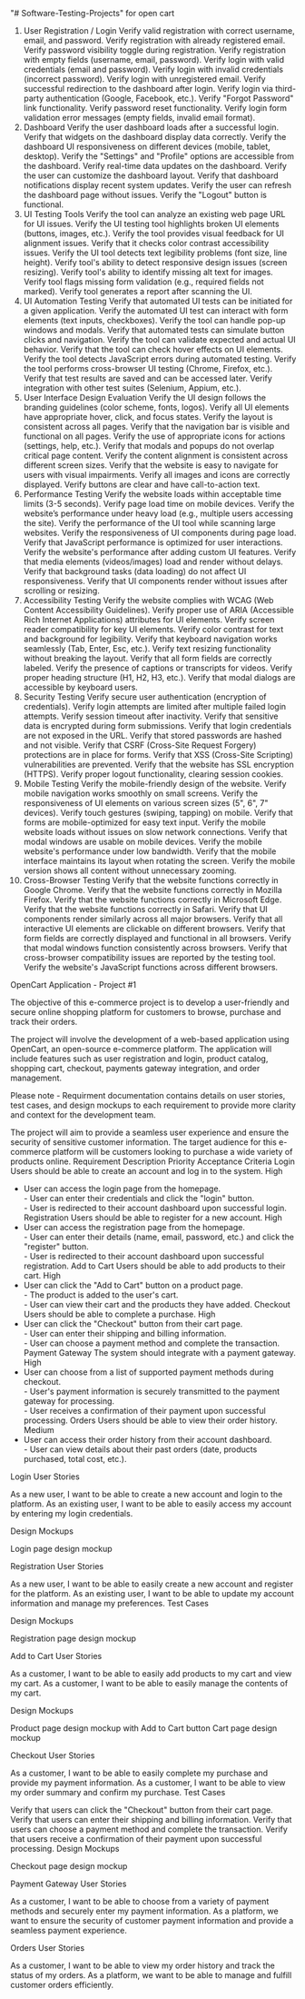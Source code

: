 "# Software-Testing-Projects"  for open cart

1. User Registration / Login
Verify valid registration with correct username, email, and password.
Verify registration with already registered email.
Verify password visibility toggle during registration.
Verify registration with empty fields (username, email, password).
Verify login with valid credentials (email and password).
Verify login with invalid credentials (incorrect password).
Verify login with unregistered email.
Verify successful redirection to the dashboard after login.
Verify login via third-party authentication (Google, Facebook, etc.).
Verify "Forgot Password" link functionality.
Verify password reset functionality.
Verify login form validation error messages (empty fields, invalid email format).
2. Dashboard
Verify the user dashboard loads after a successful login.
Verify that widgets on the dashboard display data correctly.
Verify the dashboard UI responsiveness on different devices (mobile, tablet, desktop).
Verify the "Settings" and "Profile" options are accessible from the dashboard.
Verify real-time data updates on the dashboard.
Verify the user can customize the dashboard layout.
Verify that dashboard notifications display recent system updates.
Verify the user can refresh the dashboard page without issues.
Verify the "Logout" button is functional.
3. UI Testing Tools
Verify the tool can analyze an existing web page URL for UI issues.
Verify the UI testing tool highlights broken UI elements (buttons, images, etc.).
Verify the tool provides visual feedback for UI alignment issues.
Verify that it checks color contrast accessibility issues.
Verify the UI tool detects text legibility problems (font size, line height).
Verify tool's ability to detect responsive design issues (screen resizing).
Verify tool's ability to identify missing alt text for images.
Verify tool flags missing form validation (e.g., required fields not marked).
Verify tool generates a report after scanning the UI.
4. UI Automation Testing
Verify that automated UI tests can be initiated for a given application.
Verify the automated UI test can interact with form elements (text inputs, checkboxes).
Verify the tool can handle pop-up windows and modals.
Verify that automated tests can simulate button clicks and navigation.
Verify the tool can validate expected and actual UI behavior.
Verify that the tool can check hover effects on UI elements.
Verify the tool detects JavaScript errors during automated testing.
Verify the tool performs cross-browser UI testing (Chrome, Firefox, etc.).
Verify that test results are saved and can be accessed later.
Verify integration with other test suites (Selenium, Appium, etc.).
5. User Interface Design Evaluation
Verify the UI design follows the branding guidelines (color scheme, fonts, logos).
Verify all UI elements have appropriate hover, click, and focus states.
Verify the layout is consistent across all pages.
Verify that the navigation bar is visible and functional on all pages.
Verify the use of appropriate icons for actions (settings, help, etc.).
Verify that modals and popups do not overlap critical page content.
Verify the content alignment is consistent across different screen sizes.
Verify that the website is easy to navigate for users with visual impairments.
Verify all images and icons are correctly displayed.
Verify buttons are clear and have call-to-action text.
6. Performance Testing
Verify the website loads within acceptable time limits (3-5 seconds).
Verify page load time on mobile devices.
Verify the website’s performance under heavy load (e.g., multiple users accessing the site).
Verify the performance of the UI tool while scanning large websites.
Verify the responsiveness of UI components during page load.
Verify that JavaScript performance is optimized for user interactions.
Verify the website's performance after adding custom UI features.
Verify that media elements (videos/images) load and render without delays.
Verify that background tasks (data loading) do not affect UI responsiveness.
Verify that UI components render without issues after scrolling or resizing.
7. Accessibility Testing
Verify the website complies with WCAG (Web Content Accessibility Guidelines).
Verify proper use of ARIA (Accessible Rich Internet Applications) attributes for UI elements.
Verify screen reader compatibility for key UI elements.
Verify color contrast for text and background for legibility.
Verify that keyboard navigation works seamlessly (Tab, Enter, Esc, etc.).
Verify text resizing functionality without breaking the layout.
Verify that all form fields are correctly labeled.
Verify the presence of captions or transcripts for videos.
Verify proper heading structure (H1, H2, H3, etc.).
Verify that modal dialogs are accessible by keyboard users.
8. Security Testing
Verify secure user authentication (encryption of credentials).
Verify login attempts are limited after multiple failed login attempts.
Verify session timeout after inactivity.
Verify that sensitive data is encrypted during form submissions.
Verify that login credentials are not exposed in the URL.
Verify that stored passwords are hashed and not visible.
Verify that CSRF (Cross-Site Request Forgery) protections are in place for forms.
Verify that XSS (Cross-Site Scripting) vulnerabilities are prevented.
Verify that the website has SSL encryption (HTTPS).
Verify proper logout functionality, clearing session cookies.
9. Mobile Testing
Verify the mobile-friendly design of the website.
Verify mobile navigation works smoothly on small screens.
Verify the responsiveness of UI elements on various screen sizes (5", 6", 7" devices).
Verify touch gestures (swiping, tapping) on mobile.
Verify that forms are mobile-optimized for easy text input.
Verify the mobile website loads without issues on slow network connections.
Verify that modal windows are usable on mobile devices.
Verify the mobile website's performance under low bandwidth.
Verify that the mobile interface maintains its layout when rotating the screen.
Verify the mobile version shows all content without unnecessary zooming.
10. Cross-Browser Testing
Verify that the website functions correctly in Google Chrome.
Verify that the website functions correctly in Mozilla Firefox.
Verify that the website functions correctly in Microsoft Edge.
Verify that the website functions correctly in Safari.
Verify that UI components render similarly across all major browsers.
Verify that all interactive UI elements are clickable on different browsers.
Verify that form fields are correctly displayed and functional in all browsers.
Verify that modal windows function consistently across browsers.
Verify that cross-browser compatibility issues are reported by the testing tool.
Verify the website's JavaScript functions across different browsers.

OpenCart Application - Project #1


The objective of this e-commerce project is to develop a user-friendly and secure online shopping platform for customers to browse, purchase and track their orders. 

The project will involve the development of a web-based application using OpenCart, an open-source e-commerce platform. The application will include features such as user registration and login, product catalog, shopping cart, checkout, payments gateway integration, and order management. 


Please note - Requirment documentation contains details on user stories, test cases, and design mockups to each requirement to provide more clarity and context for the development team.


The project will aim to provide a seamless user experience and ensure the security of sensitive customer information. The target audience for this e-commerce platform will be customers looking to purchase a wide variety of products online.
Requirement
Description
Priority
Acceptance Criteria
Login
Users should be able to create an account and log in to the system.
High
- User can access the login page from the homepage. <br> - User can enter their credentials and click the "login" button. <br> - User is redirected to their account dashboard upon successful login.
Registration
Users should be able to register for a new account.
High
- User can access the registration page from the homepage. <br> - User can enter their details (name, email, password, etc.) and click the "register" button. <br> - User is redirected to their account dashboard upon successful registration.
Add to Cart
Users should be able to add products to their cart.
High
- User can click the "Add to Cart" button on a product page. <br> - The product is added to the user's cart. <br> - User can view their cart and the products they have added.
Checkout
Users should be able to complete a purchase.
High
- User can click the "Checkout" button from their cart page. <br> - User can enter their shipping and billing information. <br> - User can choose a payment method and complete the transaction.
Payment Gateway
The system should integrate with a payment gateway.
High
- User can choose from a list of supported payment methods during checkout. <br> - User's payment information is securely transmitted to the payment gateway for processing. <br> - User receives a confirmation of their payment upon successful processing.
Orders
Users should be able to view their order history.
Medium
- User can access their order history from their account dashboard. <br> - User can view details about their past orders (date, products purchased, total cost, etc.).

Login
User Stories

As a new user, I want to be able to create a new account and login to the platform.
As an existing user, I want to be able to easily access my account by entering my login credentials.


Design Mockups

Login page design mockup


Registration
User Stories

As a new user, I want to be able to easily create a new account and register for the platform.
As an existing user, I want to be able to update my account information and manage my preferences.
Test Cases

Design Mockups

Registration page design mockup


Add to Cart
User Stories

As a customer, I want to be able to easily add products to my cart and view my cart.
As a customer, I want to be able to easily manage the contents of my cart.


Design Mockups



Product page design mockup with Add to Cart button
Cart page design mockup



Checkout
User Stories

As a customer, I want to be able to easily complete my purchase and provide my payment information.
As a customer, I want to be able to view my order summary and confirm my purchase.
Test Cases

Verify that users can click the "Checkout" button from their cart page.
Verify that users can enter their shipping and billing information.
Verify that users can choose a payment method and complete the transaction.
Verify that users receive a confirmation of their payment upon successful processing.
Design Mockups

Checkout page design mockup



Payment Gateway
User Stories

As a customer, I want to be able to choose from a variety of payment methods and securely enter my payment information.
As a platform, we want to ensure the security of customer payment information and provide a seamless payment experience.

Orders
User Stories

As a customer, I want to be able to view my order history and track the status of my orders.
As a platform, we want to be able to manage and fulfill customer orders efficiently.

